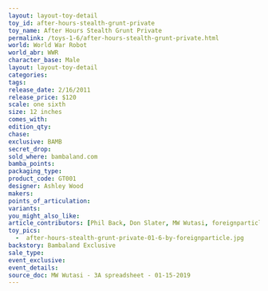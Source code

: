 ```yaml
---
layout: layout-toy-detail 
toy_id: after-hours-stealth-grunt-private
toy_name: After Hours Stealth Grunt Private
permalink: /toys-1-6/after-hours-stealth-grunt-private.html
world: World War Robot
world_abr: WWR
character_base: Male
layout: layout-toy-detail
categories: 
tags: 
release_date: 2/16/2011
release_price: $120 
scale: one sixth
size: 12 inches
comes_with: 
edition_qty: 
chase: 
exclusive: BAMB
secret_drop: 
sold_where: bambaland.com
bamba_points: 
packaging_type: 
product_code: GT001
designer: Ashley Wood
makers: 
points_of_articulation: 
variants: 
you_might_also_like: 
article_contributors: [Phil Back, Don Slater, MW Wutasi, foreignparticle]
toy_pics: 
  -  after-hours-stealth-grunt-private-01-6-by-foreignparticle.jpg
backstory: Bambaland Exclusive
sale_type: 
event_exclusive: 
event_details: 
source_doc: MW Wutasi - 3A spreadsheet - 01-15-2019
---
```

